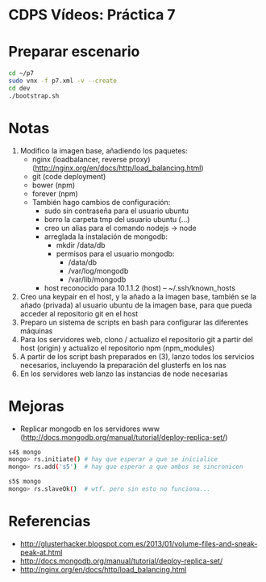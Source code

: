 CDPS Vídeos: Práctica 7  
========================  

# Preparar escenario

```bash
cd ~/p7
sudo vnx -f p7.xml -v --create
cd dev
./bootstrap.sh
```

# Notas
1. Modifico la imagen base, añadiendo los paquetes:  
	* nginx (loadbalancer, reverse proxy) (http://nginx.org/en/docs/http/load_balancing.html) 
	* git (code deployment)  
	* bower (npm)  
	* forever (npm)  
	* También hago cambios de configuración:  
		* sudo sin contraseña para el usuario ubuntu  
		* borro la carpeta tmp del usuario ubuntu (…)  
		* creo un alias para el comando nodejs → node  
		* arreglada la instalación de mongodb:  
			* mkdir /data/db  
			* permisos para el usuario mongodb:  
				* /data/db  
				* /var/log/mongodb  
				* /var/lib/mongodb  
		* host reconocido para 10.1.1.2 (host) – ~/.ssh/known_hosts  
2. Creo una keypair en el host, y la añado a la imagen base, también se la añado (privada) al usuario ubuntu de la imagen base, para que pueda acceder al repositorio git en el host  
3. Preparo un sistema de scripts en bash para configurar las diferentes máquinas  
4. Para los servidores web, clono / actualizo el repositorio git a partir del host (origin) y actualizo el repositorio npm (npm_modules)  
5. A partir de los script bash preparados en (3), lanzo todos los servicios necesarios, incluyendo la preparación del glusterfs en los nas  
6. En los servidores web lanzo las instancias de node necesarias  

# Mejoras  
* Replicar mongodb en los servidores www (http://docs.mongodb.org/manual/tutorial/deploy-replica-set/)  
```bash
s4$ mongo
mongo> rs.initiate() # hay que esperar a que se inicialice
mongo> rs.add('s5')  # hay que esperar a que ambos se sincronicen

s5$ mongo
mongo> rs.slaveOk()  # wtf. pero sin esto no funciona...
```

# Referencias  
* http://glusterhacker.blogspot.com.es/2013/01/volume-files-and-sneak-peak-at.html  
* http://docs.mongodb.org/manual/tutorial/deploy-replica-set/  
* http://nginx.org/en/docs/http/load_balancing.html  